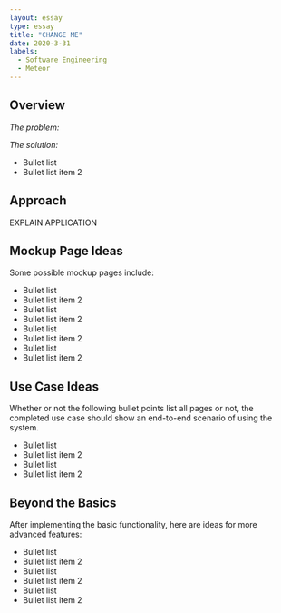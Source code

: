 ```yaml
---
layout: essay
type: essay
title: "CHANGE ME"
date: 2020-3-31
labels:
  - Software Engineering
  - Meteor
---
```


## Overview ##
*The problem:* 

*The solution:*

* Bullet list
* Bullet list item 2

## Approach ##
EXPLAIN APPLICATION

## Mockup Page Ideas ##
Some possible mockup pages include: 

* Bullet list
* Bullet list item 2
* Bullet list
* Bullet list item 2
* Bullet list
* Bullet list item 2
* Bullet list
* Bullet list item 2

## Use Case Ideas ##
Whether or not the following bullet points list all pages or not, the completed use case should show an end-to-end scenario of using the system.

* Bullet list
* Bullet list item 2
* Bullet list
* Bullet list item 2

## Beyond the Basics ##
After implementing the basic functionality, here are ideas for more advanced features:

* Bullet list
* Bullet list item 2
* Bullet list
* Bullet list item 2
* Bullet list
* Bullet list item 2

